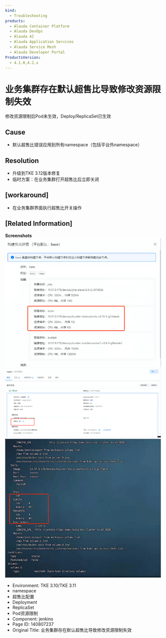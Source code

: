 ```yaml
---
kind:
  - Troubleshooting
products:
  - Alauda Container Platform
  - Alauda DevOps
  - Alauda AI
  - Alauda Application Services
  - Alauda Service Mesh
  - Alauda Developer Portal
ProductsVersion:
  - 4.1.0,4.2.x
---
```

<!-- A type of document that involves encountering a fault, diagnosing it, performing root cause analysis, and providing solutions. -->

# 业务集群存在默认超售比导致修改资源限制失效

修改资源限制后Pod未生效，Deploy/ReplicaSet已生效

## Cause
- 默认超售比错误应用到所有namespace（包括平台外namespace）

## Resolution
- 升级到TKE 3.12版本修复
- 临时方案：在业务集群打开超售比后立即关闭

## [workaround]
- 在业务集群界面执行超售比开关操作

## [Related Information]
**Screenshots**
![](assets/ye-wu-ji-qun-cun-zai-mo-ren-chao-shou-bi-dao-zhi-xiu-gai-zi-yuan-xian-zhi-shi-xi/image2023-3-8_16-7-57.png)
![](assets/ye-wu-ji-qun-cun-zai-mo-ren-chao-shou-bi-dao-zhi-xiu-gai-zi-yuan-xian-zhi-shi-xi/image2023-3-8_16-8-9.png)
![](assets/ye-wu-ji-qun-cun-zai-mo-ren-chao-shou-bi-dao-zhi-xiu-gai-zi-yuan-xian-zhi-shi-xi/image2023-3-8_16-8-31.png)
- Environment: TKE 3.10/TKE 3.11
- namespace
- 超售比配置
- Deployment
- ReplicaSet
- Pod资源限制
- Component: jenkins
- Page ID: 140807237
- Original Title: 业务集群存在默认超售比导致修改资源限制失效
